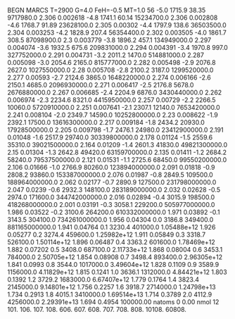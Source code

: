 BEGN
MARCS T=2900 G=4.0 FeH=-0.5 MT=1.0
                  56
-5.0 1715.9 38.35 9717980.0 2.306 0.002618 
-4.8 1741.1 60.14 15234700.0 2.306 0.002808 
-4.6 1768.7 91.89 23628100.0 2.305 0.00302 
-4.4 1797.9 138.6 36503500.0 2.304 0.003253 
-4.2 1828.9 207.4 56354400.0 2.302 0.003505 
-4.0 1861.7 308.5 87098900.0 2.3 0.003779 
-3.8 1896.2 457.1 134949000.0 2.297 0.004074 
-3.6 1932.5 675.6 209831000.0 2.294 0.004391 
-3.4 1970.8 997.0 327752000.0 2.291 0.004731 
-3.2 2011.2 1470.0 514881000.0 2.287 0.005098 
-3.0 2054.6 2165.0 815777000.0 2.282 0.005498 
-2.9 2076.8 2627.0 1027550000.0 2.28 0.005708 
-2.8 2100.2 3187.0 1299520000.0 2.277 0.00593 
-2.7 2124.6 3865.0 1648220000.0 2.274 0.006166 
-2.6 2150.1 4685.0 2096930000.0 2.271 0.006417 
-2.5 2176.8 5678.0 2676880000.0 2.267 0.006685 
-2.4 2204.9 6876.0 3430440000.0 2.262 0.006974 
-2.3 2234.6 8321.0 4415950000.0 2.257 0.00729 
-2.2 2266.5 10060.0 5720910000.0 2.251 0.007641 
-2.1 2307.1 12140.0 7653420000.0 2.241 0.008104 
-2.0 2349.7 14590.0 10252800000.0 2.23 0.008622 
-1.9 2392.1 17500.0 13616300000.0 2.217 0.009184 
-1.8 2434.2 20930.0 17928500000.0 2.205 0.009798 
-1.7 2476.1 24980.0 23412900000.0 2.191 0.01048 
-1.6 2517.9 29740.0 30339800000.0 2.178 0.01124 
-1.5 2559.6 35310.0 39021500000.0 2.164 0.01209 
-1.4 2601.3 41830.0 49821300000.0 2.15 0.01304 
-1.3 2642.8 49420.0 63159700000.0 2.135 0.01411 
-1.2 2684.2 58240.0 79537500000.0 2.121 0.01531 
-1.1 2725.6 68450.0 99550200000.0 2.106 0.01666 
-1.0 2766.9 80260.0 123894000000.0 2.091 0.01818 
-0.9 2808.2 93860.0 153387000000.0 2.076 0.01987 
-0.8 2849.5 109500.0 188964000000.0 2.062 0.02177 
-0.7 2890.9 127500.0 231798000000.0 2.047 0.0239 
-0.6 2932.3 148100.0 283189000000.0 2.032 0.02628 
-0.5 2974.0 171600.0 344742000000.0 2.016 0.02894 
-0.4 3015.9 198500.0 418268000000.0 2.001 0.03191 
-0.3 3058.1 229200.0 505977000000.0 1.986 0.03522 
-0.2 3100.6 264200.0 610332000000.0 1.971 0.03892 
-0.1 3143.5 304100.0 734261000000.0 1.956 0.04304 
0.0 3186.8 349400.0 881165000000.0 1.941 0.04764 
0.1 3230.4 401000.0 1.05488e+12 1.926 0.05277 
0.2 3274.4 459600.0 1.25982e+12 1.911 0.05849 
0.3 3318.7 526100.0 1.50114e+12 1.896 0.06487 
0.4 3363.2 601600.0 1.78469e+12 1.882 0.07202 
0.5 3408.0 687100.0 2.11733e+12 1.868 0.08004 
0.6 3453.1 784000.0 2.50705e+12 1.854 0.08908 
0.7 3498.4 893400.0 2.96305e+12 1.841 0.0993 
0.8 3544.0 1017000.0 3.49604e+12 1.828 0.1109 
0.9 3589.9 1156000.0 4.11829e+12 1.815 0.1241 
1.0 3636.1 1312000.0 4.84421e+12 1.803 0.1392 
1.2 3729.2 1683000.0 6.67407e+12 1.779 0.1764 
1.4 3823.4 2145000.0 9.14801e+12 1.756 0.2257 
1.6 3918.7 2714000.0 1.24798e+13 1.734 0.2913 
1.8 4015.1 3410000.0 1.69514e+13 1.714 0.3789 
2.0 4112.9 4256000.0 2.29391e+13 1.694 0.4954 
100000.00
natoms              0      0.00
nmol          12
          101.         106.       107.      108.         606.        607.        608.
          707.         708.       808.    10108.       60808.
